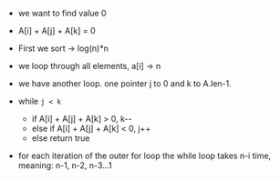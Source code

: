 - we want to find value 0

- A[i] + A[j] + A[k] = 0

- First we sort -> log(n)\*n

- we loop through all elements, a[i] -> n

- we have another loop. one pointer j to 0 and k to A.len-1.

- while `j < k`

  - if A[i] + A[j] + A[k] > 0, k--
  - else if A[i] + A[j] + A[k] < 0, j++
  - else return true

- for each iteration of the outer for loop the while loop takes n-i time, meaning: n-1, n-2, n-3...1


